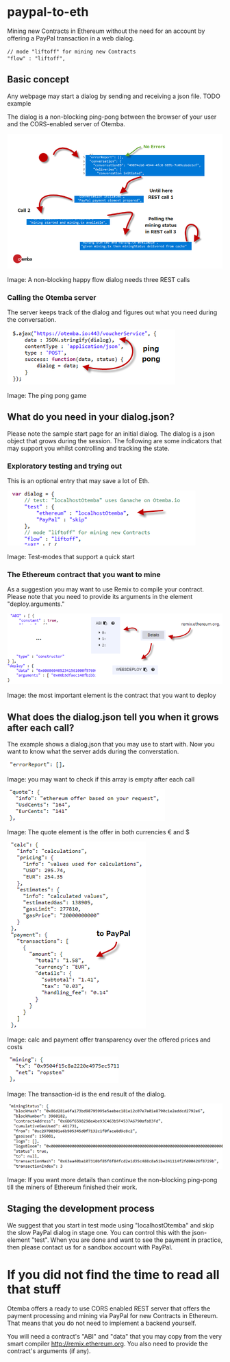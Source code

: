 ﻿# paypal-to-eth
Mining new Contracts in Ethereum without the need for an account by offering a PayPal transaction in a web dialog. 

	// mode "liftoff" for mining new Contracts
	"flow" : "liftoff",

## Basic concept
Any webpage may start a dialog by sending and receiving a json file. TODO example

The dialog is a non-blocking ping-pong between the browser of your user and the CORS-enabled server of Otemba.

![States of a happy flow](https://raw.githubusercontent.com/Otemba/paypal-to-eth/master/images/statesWithText.png)

Image: A non-blocking happy flow dialog needs three REST calls
### Calling the Otemba server
The server keeps track of the dialog and figures out what you need during the conversation. 

![Sample REST Call](https://raw.githubusercontent.com/Otemba/paypal-to-eth/master/images/sampleRESTCall.png)

Image: The ping pong game
## What do you need in your dialog.json?
Please note the sample start page for an initial dialog. The dialog is a json object that grows during the session. The following are some indicators that may support you whilst controlling and tracking the state.
### Exploratory testing and trying out
This is an optional entry that may save a lot of Eth.

![Test Modes](https://raw.githubusercontent.com/Otemba/paypal-to-eth/master/images/testModes.png)

Image: Test-modes that support a quick start
### The Ethereum contract that you want to mine
As a suggestion you may want to use Remix to compile your contract. Please note that you need to provide its arguments in the element "deploy.arguments."
 
![The contract](https://raw.githubusercontent.com/Otemba/paypal-to-eth/master/images/theContract.png)

Image: the most important element is the contract that you want to deploy
## What does the dialog.json tell you when it grows after each call?
The example shows a dialog.json that you may use to start with. Now you want to know what the server adds during the converstation.

![The errorReport](https://raw.githubusercontent.com/Otemba/paypal-to-eth/master/images/errorReport.png)

Image: you may want to check if this array is empty after each call

![The quote](https://raw.githubusercontent.com/Otemba/paypal-to-eth/master/images/theQuote.png)

Image: The quote element is the offer in both currencies € and $

![The calculation](https://raw.githubusercontent.com/Otemba/paypal-to-eth/master/images/theCalculation.png)

Image: calc and payment offer transparency over the offered prices and costs

![The tx](https://raw.githubusercontent.com/Otemba/paypal-to-eth/master/images/miningResult.png)

Image: The transaction-id is the end result of the dialog.

![The tx](https://raw.githubusercontent.com/Otemba/paypal-to-eth/master/images/miningStatus.png)


Image: If you want more details than continue the non-blocking ping-pong till the miners of Ethereum finished their work.

## Staging the development process
We suggest that you start in test mode using "localhostOtemba" and skip the slow PayPal dialog in stage one. You can control this with the json-element "test". When you are done and want to see the payment in practice, then please contact us for a sandbox account with PayPal. 

# If you did not find the time to read all that stuff
Otemba offers a ready to use CORS enabled REST server that offers the payment processing and mining via PayPal for new Contracts in Ethereum.  That means that you do not need to implement a backend yourself.

You will need a contract's "ABI" and "data" that you may copy from the very smart compiler http://remix.ethereum.org. You also need to provide the contract's arguments (if any).



 


<!--stackedit_data:
eyJoaXN0b3J5IjpbLTE2NzM2NzY4MTYsMjg3MDU0MTgyLDEwOT
Y4MDA5Nyw2NTc4MTUyMzMsMTg3MTYzOTc4NCwtMjA5MzM1NjEz
NCwxODkyMTMzNzYzLDE1ODMzODIzMzcsMzIyNjI3ODUwLDE4Nj
A1ODczMDMsMTU2MDUxMjg4NSwtMTg1NzY4NTQxMSw0NTY1Nzk0
OTcsMTE5NTcxNDgzOSwtMTE2MDUzNTYzLDE3ODAxNjY3NTQsMj
IzMjk1NTIsLTE0ODYzMjAzMjAsLTQxMDAwMDcyMywtNjM2NzQw
NjgyXX0=
-->